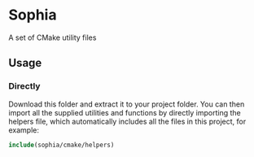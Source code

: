 # Sophia
A set of CMake utility files

## Usage
### Directly
Download this folder and extract it to your project folder. You can then import all the supplied utilities and functions by directly importing the helpers file, which automatically includes all the files in this project, for example:
```cmake
include(sophia/cmake/helpers)
```
